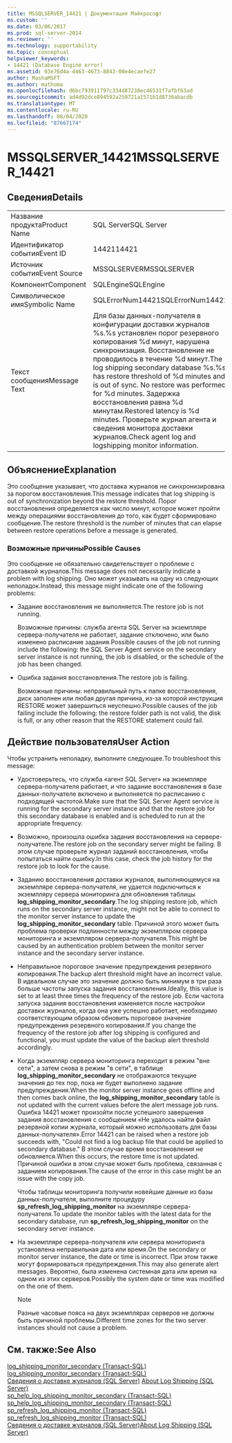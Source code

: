 ```yaml
---
title: MSSQLSERVER_14421 | Документация Майкрософт
ms.custom: ''
ms.date: 03/06/2017
ms.prod: sql-server-2014
ms.reviewer: ''
ms.technology: supportability
ms.topic: conceptual
helpviewer_keywords:
- 14421 (Database Engine error)
ms.assetid: 03e76d4a-d463-4673-8843-08e4ecaefe27
author: MashaMSFT
ms.author: mathoma
ms.openlocfilehash: d6bc793911797c334d87238ec46531f7afbf63ad
ms.sourcegitcommit: ad4d92dce894592a259721a1571b1d8736abacdb
ms.translationtype: MT
ms.contentlocale: ru-RU
ms.lasthandoff: 08/04/2020
ms.locfileid: "87667174"
---
```

# <a name="mssqlserver_14421"></a><span data-ttu-id="f991e-102">MSSQLSERVER_14421</span><span class="sxs-lookup"><span data-stu-id="f991e-102">MSSQLSERVER_14421</span></span>
    
## <a name="details"></a><span data-ttu-id="f991e-103">Сведения</span><span class="sxs-lookup"><span data-stu-id="f991e-103">Details</span></span>  
  
|||  
|-|-|  
|<span data-ttu-id="f991e-104">Название продукта</span><span class="sxs-lookup"><span data-stu-id="f991e-104">Product Name</span></span>|<span data-ttu-id="f991e-105">SQL Server</span><span class="sxs-lookup"><span data-stu-id="f991e-105">SQL Server</span></span>|  
|<span data-ttu-id="f991e-106">Идентификатор события</span><span class="sxs-lookup"><span data-stu-id="f991e-106">Event ID</span></span>|<span data-ttu-id="f991e-107">14421</span><span class="sxs-lookup"><span data-stu-id="f991e-107">14421</span></span>|  
|<span data-ttu-id="f991e-108">Источник события</span><span class="sxs-lookup"><span data-stu-id="f991e-108">Event Source</span></span>|<span data-ttu-id="f991e-109">MSSQLSERVER</span><span class="sxs-lookup"><span data-stu-id="f991e-109">MSSQLSERVER</span></span>|  
|<span data-ttu-id="f991e-110">Компонент</span><span class="sxs-lookup"><span data-stu-id="f991e-110">Component</span></span>|<span data-ttu-id="f991e-111">SQLEngine</span><span class="sxs-lookup"><span data-stu-id="f991e-111">SQLEngine</span></span>|  
|<span data-ttu-id="f991e-112">Символическое имя</span><span class="sxs-lookup"><span data-stu-id="f991e-112">Symbolic Name</span></span>|<span data-ttu-id="f991e-113">SQLErrorNum14421</span><span class="sxs-lookup"><span data-stu-id="f991e-113">SQLErrorNum14421</span></span>|  
|<span data-ttu-id="f991e-114">Текст сообщения</span><span class="sxs-lookup"><span data-stu-id="f991e-114">Message Text</span></span>|<span data-ttu-id="f991e-115">Для базы данных-получателя в конфигурации доставки журналов %s.%s установлен порог резервного копирования %d минут, нарушена синхронизация.   Восстановление не проводилось в течение %d минут.</span><span class="sxs-lookup"><span data-stu-id="f991e-115">The log shipping secondary database %s.%s has restore threshold of %d minutes and is out of sync. No restore was performed for %d minutes.</span></span> <span data-ttu-id="f991e-116">Задержка восстановления равна %d минутам.</span><span class="sxs-lookup"><span data-stu-id="f991e-116">Restored latency is %d minutes.</span></span> <span data-ttu-id="f991e-117">Проверьте журнал агента и сведения монитора доставки журналов.</span><span class="sxs-lookup"><span data-stu-id="f991e-117">Check agent log and logshipping monitor information.</span></span>|  
  
## <a name="explanation"></a><span data-ttu-id="f991e-118">Объяснение</span><span class="sxs-lookup"><span data-stu-id="f991e-118">Explanation</span></span>  
 <span data-ttu-id="f991e-119">Это сообщение указывает, что доставка журналов не синхронизирована за порогом восстановления.</span><span class="sxs-lookup"><span data-stu-id="f991e-119">This message indicates that log shipping is out of synchronization beyond the restore threshold.</span></span> <span data-ttu-id="f991e-120">Порог восстановления определяется как число минут, которое может пройти между операциями восстановления до того, как будет сформировано сообщение.</span><span class="sxs-lookup"><span data-stu-id="f991e-120">The restore threshold is the number of minutes that can elapse between restore operations before a message is generated.</span></span>  
  
### <a name="possible-causes"></a><span data-ttu-id="f991e-121">Возможные причины</span><span class="sxs-lookup"><span data-stu-id="f991e-121">Possible Causes</span></span>  
 <span data-ttu-id="f991e-122">Это сообщение не обязательно свидетельствует о проблеме с доставкой журналов.</span><span class="sxs-lookup"><span data-stu-id="f991e-122">This message does not necessarily indicate a problem with log shipping.</span></span> <span data-ttu-id="f991e-123">Оно может указывать на одну из следующих неполадок.</span><span class="sxs-lookup"><span data-stu-id="f991e-123">Instead, this message might indicate one of the following problems:</span></span>  
  
-   <span data-ttu-id="f991e-124">Задание восстановления не выполняется.</span><span class="sxs-lookup"><span data-stu-id="f991e-124">The restore job is not running.</span></span>  
  
     <span data-ttu-id="f991e-125">Возможные причины: служба агента SQL Server на экземпляре сервера-получателя не работает, задание отключено, или было изменено расписание задания.</span><span class="sxs-lookup"><span data-stu-id="f991e-125">Possible causes of the job not running include the following: the SQL Server Agent service on the secondary server instance is not running, the job is disabled, or the schedule of the job has been changed.</span></span>  
  
-   <span data-ttu-id="f991e-126">Ошибка задания восстановления.</span><span class="sxs-lookup"><span data-stu-id="f991e-126">The restore job is failing.</span></span>  
  
     <span data-ttu-id="f991e-127">Возможные причины: неправильный путь к папке восстановления, диск заполнен или любая другая причина, из-за которой инструкция RESTORE может завершиться неуспешно.</span><span class="sxs-lookup"><span data-stu-id="f991e-127">Possible causes of the job failing include the following: the restore folder path is not valid, the disk is full, or any other reason that the RESTORE statement could fail.</span></span>  
  
## <a name="user-action"></a><span data-ttu-id="f991e-128">Действие пользователя</span><span class="sxs-lookup"><span data-stu-id="f991e-128">User Action</span></span>  
 <span data-ttu-id="f991e-129">Чтобы устранить неполадку, выполните следующее.</span><span class="sxs-lookup"><span data-stu-id="f991e-129">To troubleshoot this message:</span></span>  
  
-   <span data-ttu-id="f991e-130">Удостоверьтесь, что служба «агент SQL Server» на экземпляре сервера-получателя работает, и что задание восстановления в базе данных-получателе включено и выполняется по расписанию с подходящей частотой.</span><span class="sxs-lookup"><span data-stu-id="f991e-130">Make sure that the SQL Server Agent service is running for the secondary server instance and that the restore job for this secondary database is enabled and is scheduled to run at the appropriate frequency.</span></span>  
  
-   <span data-ttu-id="f991e-131">Возможно, произошла ошибка задания восстановления на сервере-получателе.</span><span class="sxs-lookup"><span data-stu-id="f991e-131">The restore job on the secondary server might be failing.</span></span> <span data-ttu-id="f991e-132">В этом случае проверьте журнал заданий восстановления, чтобы попытаться найти ошибку.</span><span class="sxs-lookup"><span data-stu-id="f991e-132">In this case, check the job history for the restore job to look for the cause.</span></span>  
  
-   <span data-ttu-id="f991e-133">Заданию восстановления доставки журналов, выполняющемуся на экземпляре сервера-получателя, не удается подключиться к экземпляру сервера мониторинга для обновления таблицы **log_shipping_monitor_secondary**.</span><span class="sxs-lookup"><span data-stu-id="f991e-133">The log shipping restore job, which runs on the secondary server instance, might not be able to connect to the monitor server instance to update the **log_shipping_monitor_secondary** table.</span></span> <span data-ttu-id="f991e-134">Причиной этого может быть проблема проверки подлинности между экземпляром сервера мониторинга и экземпляром сервера-получателя.</span><span class="sxs-lookup"><span data-stu-id="f991e-134">This might be caused by an authentication problem between the monitor server instance and the secondary server instance.</span></span>  
  
-   <span data-ttu-id="f991e-135">Неправильное пороговое значение предупреждения резервного копирования.</span><span class="sxs-lookup"><span data-stu-id="f991e-135">The backup alert threshold might have an incorrect value.</span></span> <span data-ttu-id="f991e-136">В идеальном случае это значение должно быть минимум в три раза больше частоты запуска задания восстановления.</span><span class="sxs-lookup"><span data-stu-id="f991e-136">Ideally, this value is set to at least three times the frequency of the restore job.</span></span> <span data-ttu-id="f991e-137">Если частота запуска задания восстановления изменяется после настройки доставки журналов, когда она уже успешно работает, необходимо соответствующим образом обновить пороговое значение предупреждения резервного копирования.</span><span class="sxs-lookup"><span data-stu-id="f991e-137">If you change the frequency of the restore job after log shipping is configured and functional, you must update the value of the backup alert threshold accordingly.</span></span>  
  
-   <span data-ttu-id="f991e-138">Когда экземпляр сервера мониторинга переходит в режим "вне сети", а затем снова в режим "в сети", в таблице **log_shipping_monitor_secondary** не отображаются текущие значения до тех пор, пока не будет выполнено задание предупреждения.</span><span class="sxs-lookup"><span data-stu-id="f991e-138">When the monitor server instance goes offline and then comes back online, the **log_shipping_monitor_secondary** table is not updated with the current values before the alert message job runs.</span></span> <span data-ttu-id="f991e-139">Ошибка 14421 может произойти после успешного завершения задания восстановления с сообщением «Не удалось найти файл резервной копии журнала, который можно использовать для базы данных-получателя».</span><span class="sxs-lookup"><span data-stu-id="f991e-139">Error 14421 can be raised when a restore job succeeds with, "Could not find a log backup file that could be applied to secondary database."</span></span> <span data-ttu-id="f991e-140">В этом случае время восстановления не обновляется.</span><span class="sxs-lookup"><span data-stu-id="f991e-140">When this occurs, the restore time is not updated.</span></span> <span data-ttu-id="f991e-141">Причиной ошибки в этом случае может быть проблема, связанная с заданием копирования.</span><span class="sxs-lookup"><span data-stu-id="f991e-141">The cause of the error in this case might be an issue with the copy job.</span></span>  
  
     <span data-ttu-id="f991e-142">Чтобы таблицы мониторинга получили новейшие данные из базы данных-получателя, выполните процедуру **sp_refresh_log_shipping_monitor** на экземпляре сервера-получателя.</span><span class="sxs-lookup"><span data-stu-id="f991e-142">To update the monitor tables with the latest data for the secondary database, run **sp_refresh_log_shipping_monitor** on the secondary server instance.</span></span>  
  
-   <span data-ttu-id="f991e-143">На экземпляре сервера-получателя или сервера мониторинга установлена неправильная дата или время.</span><span class="sxs-lookup"><span data-stu-id="f991e-143">On the secondary or monitor server instance, the date or time is incorrect.</span></span> <span data-ttu-id="f991e-144">При этом также могут формироваться предупреждения.</span><span class="sxs-lookup"><span data-stu-id="f991e-144">This may also generate alert messages.</span></span> <span data-ttu-id="f991e-145">Вероятно, была изменена системная дата или время на одном из этих серверов.</span><span class="sxs-lookup"><span data-stu-id="f991e-145">Possibly the system date or time was modified on the one of them.</span></span>  
  
    > [!NOTE]  
    >  <span data-ttu-id="f991e-146">Разные часовые пояса на двух экземплярах серверов не должны быть причиной проблемы.</span><span class="sxs-lookup"><span data-stu-id="f991e-146">Different time zones for the two server instances should not cause a problem.</span></span>  
  
## <a name="see-also"></a><span data-ttu-id="f991e-147">См. также:</span><span class="sxs-lookup"><span data-stu-id="f991e-147">See Also</span></span>  
 <span data-ttu-id="f991e-148">[log_shipping_monitor_secondary &#40;Transact-SQL&#41;](/sql/relational-databases/system-tables/log-shipping-monitor-secondary-transact-sql) </span><span class="sxs-lookup"><span data-stu-id="f991e-148">[log_shipping_monitor_secondary &#40;Transact-SQL&#41;](/sql/relational-databases/system-tables/log-shipping-monitor-secondary-transact-sql) </span></span>  
 <span data-ttu-id="f991e-149">[Сведения о доставке журналов (SQL Server)](../../database-engine/log-shipping/about-log-shipping-sql-server.md) </span><span class="sxs-lookup"><span data-stu-id="f991e-149">[About Log Shipping &#40;SQL Server&#41;](../../database-engine/log-shipping/about-log-shipping-sql-server.md) </span></span>  
 <span data-ttu-id="f991e-150">[sp_help_log_shipping_monitor_secondary &#40;Transact-SQL&#41;](/sql/relational-databases/system-stored-procedures/sp-help-log-shipping-monitor-secondary-transact-sql) </span><span class="sxs-lookup"><span data-stu-id="f991e-150">[sp_help_log_shipping_monitor_secondary &#40;Transact-SQL&#41;](/sql/relational-databases/system-stored-procedures/sp-help-log-shipping-monitor-secondary-transact-sql) </span></span>  
 <span data-ttu-id="f991e-151">[sp_refresh_log_shipping_monitor &#40;Transact-SQL&#41;](/sql/relational-databases/system-stored-procedures/sp-refresh-log-shipping-monitor-transact-sql) </span><span class="sxs-lookup"><span data-stu-id="f991e-151">[sp_refresh_log_shipping_monitor &#40;Transact-SQL&#41;](/sql/relational-databases/system-stored-procedures/sp-refresh-log-shipping-monitor-transact-sql) </span></span>  
 [<span data-ttu-id="f991e-152">Сведения о доставке журналов (SQL Server)</span><span class="sxs-lookup"><span data-stu-id="f991e-152">About Log Shipping &#40;SQL Server&#41;</span></span>](../../database-engine/log-shipping/about-log-shipping-sql-server.md)  
  
  
